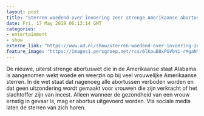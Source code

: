 ```yaml
---
layout: post
title: "Sterren woedend over invoering zeer strenge Amerikaanse abortuswet"
date: Fri, 17 May 2019 06:13:14 GMT
categories: 
- entertainment 
- show 
externe_link: "https://www.ad.nl/show/sterren-woedend-over-invoering-zeer-strenge-amerikaanse-abortuswet~a3dcad68/"
feature_image: "https://images1.persgroep.net/rcs/6lKouB8xPGVbYi-rMgaNtDzt8vs/diocontent/147858669/_fitwidth/400/?appId=21791a8992982cd8da851550a453bd7f&quality=0.7"
---
```


De nieuwe, uiterst strenge abortuswet die in de Amerikaanse staat Alabama is aangenomen wekt woede en weerzin op bij veel vrouwelijke Amerikaanse sterren. In de wet staat dat nagenoeg alle abortussen verboden worden en dat geen uitzondering wordt gemaakt voor vrouwen die zijn verkracht of het slachtoffer zijn van incest. Alleen wanneer de gezondheid van een vrouw ernstig in gevaar is, mag er abortus uitgevoerd worden. Via sociale media laten de sterren van zich horen.
